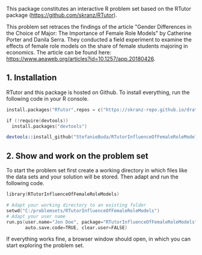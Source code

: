 This package constitutes an interactive R problem set based on the RTutor package (https://github.com/skranz/RTutor). 

This problem set retraces the findings of the article "Gender Differences in the Choice of Major: The Importance of Female Role Models" by Catherine Porter and Danila Serra. They conducted a field experiment to examine the effects of female role models on the share of female students majoring in economics. The article can be found here: https://www.aeaweb.org/articles?id=10.1257/app.20180426.

## 1. Installation

RTutor and this package is hosted on Github. To install everything, run the following code in your R console.
```s
install.packages("RTutor",repos = c("https://skranz-repo.github.io/drat/",getOption("repos")))

if (!require(devtools))
  install.packages("devtools")

devtools::install_github("StefanieBuda/RTutorInfluenceOfFemaleRoleModels")
```

## 2. Show and work on the problem set
To start the problem set first create a working directory in which files like the data sets and your solution will be stored. Then adapt and run the following code.
```s
library(RTutorInfluenceOfFemaleRoleModels)

# Adapt your working directory to an existing folder
setwd("C:/problemsets/RTutorInfluenceOfFemaleRoleModels")
# Adapt your user name
run.ps(user.name="Jon Doe", package="RTutorInfluenceOfFemaleRoleModels",
       auto.save.code=TRUE, clear.user=FALSE)
```
If everything works fine, a browser window should open, in which you can start exploring the problem set.

